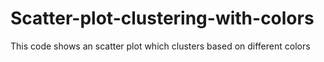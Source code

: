 # Scatter-plot-clustering-with-colors
This code shows an scatter plot which clusters based on different colors 
